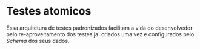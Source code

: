 # Testes atomicos

Essa arquitetura de testes padronizados facilitam a vida do desenvolvedor pelo re-aproveitamento dos testes ja´ criados uma vez e configurados pelo *Schema* dos seus dados.

